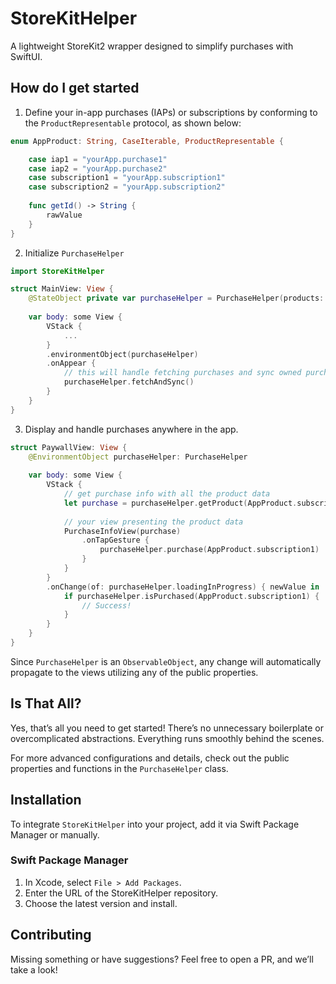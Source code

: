 # StoreKitHelper

A lightweight StoreKit2 wrapper designed to simplify purchases with SwiftUI.

## How do I get started

1. Define your in-app purchases (IAPs) or subscriptions by conforming to the `ProductRepresentable` protocol, as shown below:

```swift
enum AppProduct: String, CaseIterable, ProductRepresentable {

    case iap1 = "yourApp.purchase1"
    case iap2 = "yourApp.purchase2"
    case subscription1 = "yourApp.subscription1"
    case subscription2 = "yourApp.subscription2"
    
    func getId() -> String {
        rawValue
    }
}
```

2. Initialize `PurchaseHelper`

```swift
import StoreKitHelper

struct MainView: View {
    @StateObject private var purchaseHelper = PurchaseHelper(products: AppProduct.allCases)
    
    var body: some View {
        VStack {
            ...
        }
        .environmentObject(purchaseHelper)
        .onAppear {
            // this will handle fetching purchases and sync owned purchases
            purchaseHelper.fetchAndSync()
        }
    }
}
```

3. Display and handle purchases anywhere in the app.

```swift
struct PaywallView: View {
    @EnvironmentObject purchaseHelper: PurchaseHelper
    
    var body: some View {
        VStack {
            // get purchase info with all the product data
            let purchase = purchaseHelper.getProduct(AppProduct.subscription1)
            
            // your view presenting the product data
            PurchaseInfoView(purchase)
                .onTapGesture {
                    purchaseHelper.purchase(AppProduct.subscription1)
                }
            }
        }
        .onChange(of: purchaseHelper.loadingInProgress) { newValue in
            if purchaseHelper.isPurchased(AppProduct.subscription1) {
                // Success!
            }
        }
    }
}
```

Since `PurchaseHelper` is an `ObservableObject`, any change will automatically propagate to the views utilizing any of the public properties.


## Is That All?

Yes, that’s all you need to get started! There’s no unnecessary boilerplate or overcomplicated abstractions. Everything runs smoothly behind the scenes.

For more advanced configurations and details, check out the public properties and functions in the `PurchaseHelper` class.


## Installation

To integrate `StoreKitHelper` into your project, add it via Swift Package Manager or manually.

### Swift Package Manager
1. In Xcode, select `File > Add Packages`.
2. Enter the URL of the StoreKitHelper repository.
3. Choose the latest version and install.


## Contributing

Missing something or have suggestions? Feel free to open a PR, and we’ll take a look!
